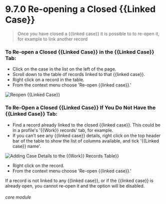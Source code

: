 # 9.7.0  <i class="fas fa-link"></i> Re-opening a Closed {{Linked Case}}

> Once you have closed a {{linked case}} it is possible to to re-open it, for example to link another record



### To Re-open a Closed {{Linked Case}} in the {{Linked Case}} Tab:
- Click on the case in the list on the left of the page.
- Scroll down to the table of records linked to that {{linked case}}.
- Right click on a record in the table. 
- From the context menu choose 'Re-open {{linked case}}.'

![Reopen {{Linked Case}}](9.7.0b.png)

### To Re-Open a Closed {{Linked Case}} If You Do Not Have the {{Linked Case}} Tab:
- Find a record already linked to the closed {{linked case}}. This could be in a profile's '{{Work}} records' tab, for example. 
- If you can't see any {{linked case}} details, right click on the top header bar of the table to show the list of columns available, and tick '{{Linked case}} name'.

![Adding Case Details to the {{Work}} Records Table}}](9.7.0a.png)

- Right click on the record. 
- From the context menu choose 'Re-open {{linked case}}.'


If a record is not linked to any {{linked case}}, or if the {{linked case}} is already open, you cannot re-open it and the option will be disabled. 


###### core module

